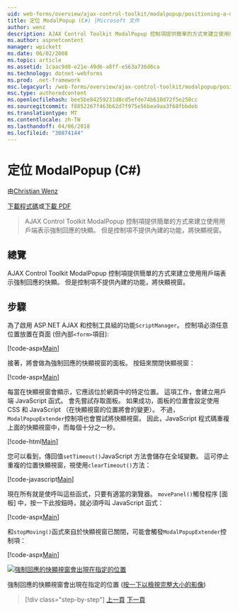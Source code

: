 ```yaml
---
uid: web-forms/overview/ajax-control-toolkit/modalpopup/positioning-a-modalpopup-cs
title: 定位 ModalPopup (C#) |Microsoft 文件
author: wenz
description: AJAX Control Toolkit ModalPopup 控制項提供簡單的方式來建立使用用戶端表示強制回應的快顯。 但是控制項不提供...
ms.author: aspnetcontent
manager: wpickett
ms.date: 06/02/2008
ms.topic: article
ms.assetid: 1caac9d0-e21e-49d6-a8ff-e563a736d6ca
ms.technology: dotnet-webforms
ms.prod: .net-framework
msc.legacyurl: /web-forms/overview/ajax-control-toolkit/modalpopup/positioning-a-modalpopup-cs
msc.type: authoredcontent
ms.openlocfilehash: bee5be84259231d8cd5efde74b610d72f5e250cc
ms.sourcegitcommit: f8852267f463b62d7f975e56bea9aa3f68fbbdeb
ms.translationtype: MT
ms.contentlocale: zh-TW
ms.lasthandoff: 04/06/2018
ms.locfileid: "30874144"
---
```

<a name="positioning-a-modalpopup-c"></a>定位 ModalPopup (C#)
====================
由[Christian Wenz](https://github.com/wenz)

[下載程式碼](http://download.microsoft.com/download/2/4/0/24052038-f942-4336-905b-b60ae56f0dd5/ModalPopup4.cs.zip)或[下載 PDF](http://download.microsoft.com/download/b/6/a/b6ae89ee-df69-4c87-9bfb-ad1eb2b23373/modalpopup4CS.pdf)

> AJAX Control Toolkit ModalPopup 控制項提供簡單的方式來建立使用用戶端表示強制回應的快顯。 但是控制項不提供內建的功能，將快顯視窗。


## <a name="overview"></a>總覽

AJAX Control Toolkit ModalPopup 控制項提供簡單的方式來建立使用用戶端表示強制回應的快顯。 但是控制項不提供內建的功能，將快顯視窗。

## <a name="steps"></a>步驟

為了啟用 ASP.NET AJAX 和控制工具組的功能`ScriptManager`。 控制項必須任意位置放置在頁面 (但內部`<form>`項目):

[!code-aspx[Main](positioning-a-modalpopup-cs/samples/sample1.aspx)]

接著，將會做為強制回應的快顯視窗的面板。 按鈕來關閉快顯視窗：

[!code-aspx[Main](positioning-a-modalpopup-cs/samples/sample2.aspx)]

每當在快顯視窗會顯示，它應該位於網頁中的特定位置。 這項工作，會建立用戶端 JavaScript 函式。 會先嘗試存取面板。 如果成功，面板的位置會設定使用 CSS 和 JavaScript （在快顯視窗的位置將會的變更）。 不過，`ModalPopupExtender`控制項也會嘗試將快顯視窗。 因此，JavaScript 程式碼重複上面的快顯視窗中，而每個十分之一秒。

[!code-html[Main](positioning-a-modalpopup-cs/samples/sample3.html)]

您可以看到，傳回值`setTimeout()`JavaScript 方法會儲存在全域變數。 這可停止重複的位置快顯視窗，視使用`clearTimeout()`方法：

[!code-javascript[Main](positioning-a-modalpopup-cs/samples/sample4.js)]

現在所有就是使呼叫這些函式，只要有適當的瀏覽器。 `movePanel()`觸發程序 [面板] 中，按一下此按鈕時，就必須呼叫 JavaScript 函式：

[!code-aspx[Main](positioning-a-modalpopup-cs/samples/sample5.aspx)]

和`stopMoving()`函式來自於快顯視窗已關閉，可能會觸發`ModalPopupExtender`控制項：

[!code-aspx[Main](positioning-a-modalpopup-cs/samples/sample6.aspx)]


[![強制回應的快顯視窗會出現在指定的位置](positioning-a-modalpopup-cs/_static/image2.png)](positioning-a-modalpopup-cs/_static/image1.png)

強制回應的快顯視窗會出現在指定的位置 ([按一下以檢視完整大小的影像](positioning-a-modalpopup-cs/_static/image3.png))

> [!div class="step-by-step"]
> [上一頁](handling-postbacks-from-a-modalpopup-cs.md)
> [下一頁](launching-a-modal-popup-window-from-server-code-vb.md)
